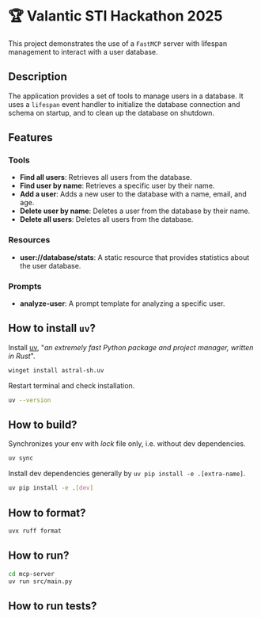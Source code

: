 # 🏆 Valantic STI Hackathon 2025

This project demonstrates the use of a `FastMCP` server with lifespan management
to interact with a user database.

## Description

The application provides a set of tools to manage users in a database. It uses a
`lifespan` event handler to initialize the database connection and schema on
startup, and to clean up the database on shutdown.

## Features

### Tools

* **Find all users**: Retrieves all users from the database.
* **Find user by name**: Retrieves a specific user by their name.
* **Add a user**: Adds a new user to the database with a name, email, and age.
* **Delete user by name**: Deletes a user from the database by their name.
* **Delete all users**: Deletes all users from the database.

### Resources

* **user://database/stats**: A static resource that provides statistics about
  the user database.

### Prompts

* **analyze-user**: A prompt template for analyzing a specific user.

## How to install `uv`?

Install [uv](https://github.com/astral-sh/uv), "_an extremely fast Python
package and project manager, written in
Rust_".

```bash
winget install astral-sh.uv
```

Restart terminal and check installation.

```bash
uv --version
```

## How to build?

Synchronizes your env with _lock_ file only, i.e. without dev dependencies.

```bash
uv sync
```

Install dev dependencies generally by `uv pip install -e .[extra-name]`.

```bash
uv pip install -e .[dev]
```

## How to format?

```bash
uvx ruff format
```

## How to run?

```bash
cd mcp-server
uv run src/main.py
```

## How to run tests?

```bash
```